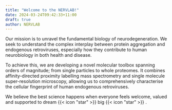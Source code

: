 ```yaml
---
title: "Welcome to the NERVLAB!"
date: 2024-03-24T09:42:33+11:00
draft: true
author: NERVLAB
---
```


Our mission is to unravel the fundamental biology of neurodegeneration. We seek to understand the complex interplay between protein aggregation and endogenous retroviruses, especially how they contribute to human neurobiology in both health and disease. 

To achieve this, we are developing a novel molecular toolbox spanning orders of magnitude; from single particles to whole proteomes. It combines affinity-directed proximity labelling mass spectrometry and single molecule super-resolution microscopy, allowing us to comprehensively characterise the cellular fingerprint of human endogenous retroviruses. 

We believe the best science happens when everyone feels welcome, valued and supported to dream {{< icon "star" >}} big {{< icon "star" >}} .
